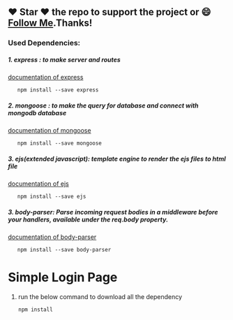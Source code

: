 #####
## :heart: Star :heart: the repo to support the project or :smile:[Follow Me](https://github.com/pedromassango).Thanks!
### Used Dependencies:
##### 1. express : to make server and routes
    
   [documentation of express](http://expressjs.com/)
      
       npm install --save express
       
##### 2. mongoose : to make the query for database and connect with mongodb database
    
   [documentation of mongoose](https://www.npmjs.com/package/mongoose)
      
       npm install --save mongoose
       
##### 3. ejs(extended javascript): template engine to render the ejs files to html file
    
   [documentation of ejs](https://www.npmjs.com/package/ejs)
      
       npm install --save ejs

##### 3. body-parser: Parse incoming request bodies in a middleware before your handlers, available under the req.body                  property.
    
   [documentation of body-parser](https://www.npmjs.com/package/body-parser)
      
       npm install --save body-parser

      
  
  
# Simple Login Page
1. run the below command to download all the dependency

       npm install

